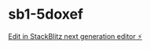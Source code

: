 # sb1-5doxef

[Edit in StackBlitz next generation editor ⚡️](https://stackblitz.com/~/github.com/Johnv412/sb1-5doxef)